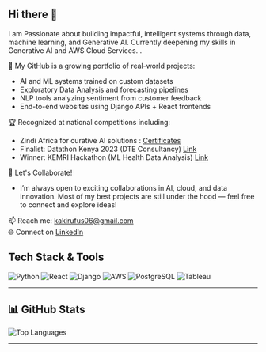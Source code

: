 ## Hi there 👋

I am Passionate about building impactful, intelligent systems through data, machine learning, and Generative AI.
Currently deepening my skills in Generative AI and AWS Cloud Services.  .

📁 My GitHub is a growing portfolio of real-world projects:
- AI and ML systems trained on custom datasets
- Exploratory Data Analysis and forecasting pipelines
- NLP tools analyzing sentiment from customer feedback
- End-to-end websites using Django APIs + React frontends

🏆 Recognized at national competitions including:
- Zindi Africa for curative AI solutions : [Certificates](https://zindi.africa/users/rufus_kaki/competitions/certificate)
- Finalist: Datathon Kenya 2023 (DTE Consultancy) [Link](https://www.kaggle.com/code/stephenkolesh/phase-ii-challenge/edit/run/147386118)
- Winner: KEMRI Hackathon (ML Health Data Analysis) [Link](https://github.com/kaki-rufus/KEMRI-HACKATHON-NOTEBOOK/blob/main/Customer_Satisfaction%20(1).ipynb)

💼 Let's Collaborate!
- I’m always open to exciting collaborations in AI, cloud, and data innovation. Most of my best projects are still under the hood — feel free to connect and explore ideas!

📫 Reach me: kakirufus06@gmail.com  
🌐 Connect on [LinkedIn](https://www.linkedin.com/in/rufus-kairu-1016b0229)



## Tech Stack & Tools

![Python](https://img.shields.io/badge/Python-3776AB?style=flat&logo=python&logoColor=white)
![React](https://img.shields.io/badge/React-61DAFB?style=flat&logo=react&logoColor=black)
![Django](https://img.shields.io/badge/Django-092E20?style=flat&logo=django&logoColor=white)
![AWS](https://img.shields.io/badge/AWS-232F3E?style=flat&logo=amazon-aws&logoColor=orange)
![PostgreSQL](https://img.shields.io/badge/PostgreSQL-316192?style=flat&logo=postgresql&logoColor=white)
![Tableau](https://img.shields.io/badge/Tableau-E97627?style=flat&logo=tableau&logoColor=white)

---

## 📊 GitHub Stats

<!--
![GitHub Stats](https://github-readme-stats.vercel.app/api?username=kaki-rufus&show_icons=true&theme=radical)
-->
![Top Languages](https://github-readme-stats.vercel.app/api/top-langs/?username=kaki-rufus&layout=compact&theme=radical)

---



<!--
**kaki-rufus/kaki-rufus** is a ✨ _special_ ✨ repository because its `README.md` (this file) appears on your GitHub profile.

Here are some ideas to get you started:

- 🔭 I’m currently working on ...
- 🌱 I’m currently learning ...
- 👯 I’m looking to collaborate on ...
- 🤔 I’m looking for help with ...
- 💬 Ask me about ...
- 📫 How to reach me: ...
- 😄 Pronouns: ...
- ⚡ Fun fact: ...
-->
